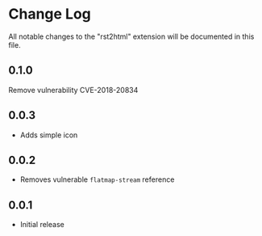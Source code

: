 # Change Log

All notable changes to the "rst2html" extension will be documented in this file.

## 0.1.0

Remove vulnerability CVE-2018-20834

## 0.0.3

- Adds simple icon

## 0.0.2

- Removes vulnerable `flatmap-stream` reference

## 0.0.1

- Initial release
